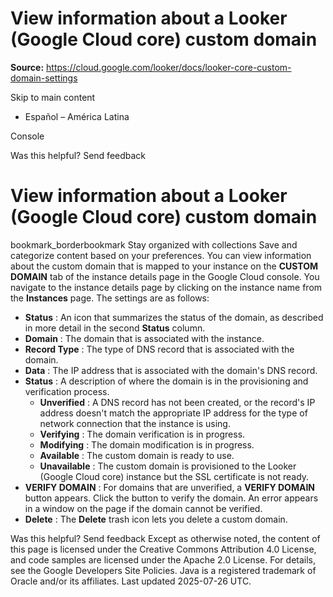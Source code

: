# View information about a Looker (Google Cloud core) custom domain

**Source:** https://cloud.google.com/looker/docs/looker-core-custom-domain-settings

Skip to main content 
  * Español – América Latina

Console 




Was this helpful?
Send feedback 
#  View information about a Looker (Google Cloud core) custom domain
bookmark_borderbookmark Stay organized with collections  Save and categorize content based on your preferences.
You can view information about the custom domain that is mapped to your instance on the **CUSTOM DOMAIN** tab of the instance details page in the Google Cloud console. You navigate to the instance details page by clicking on the instance name from the **Instances** page. The settings are as follows:
  * **Status** : An icon that summarizes the status of the domain, as described in more detail in the second **Status** column.
  * **Domain** : The domain that is associated with the instance.
  * **Record Type** : The type of DNS record that is associated with the domain.
  * **Data** : The IP address that is associated with the domain's DNS record.
  * **Status** : A description of where the domain is in the provisioning and verification process.
    * **Unverified** : A DNS record has not been created, or the record's IP address doesn't match the appropriate IP address for the type of network connection that the instance is using.
    * **Verifying** : The domain verification is in progress.
    * **Modifying** : The domain modification is in progress.
    * **Available** : The custom domain is ready to use.
    * **Unavailable** : The custom domain is provisioned to the Looker (Google Cloud core) instance but the SSL certificate is not ready.
  * **VERIFY DOMAIN** : For domains that are unverified, a **VERIFY DOMAIN** button appears. Click the button to verify the domain. An error appears in a window on the page if the domain cannot be verified.
  * **Delete** : The **Delete** trash icon lets you delete a custom domain.


Was this helpful?
Send feedback 
Except as otherwise noted, the content of this page is licensed under the Creative Commons Attribution 4.0 License, and code samples are licensed under the Apache 2.0 License. For details, see the Google Developers Site Policies. Java is a registered trademark of Oracle and/or its affiliates.
Last updated 2025-07-26 UTC.


